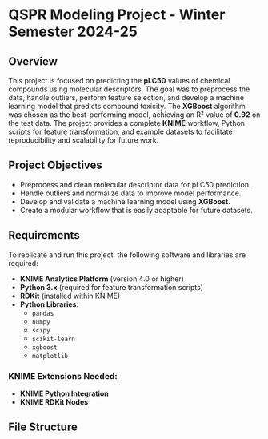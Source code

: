 # QSPR Modeling Project - Winter Semester 2024-25

## Overview

This project is focused on predicting the **pLC50** values of chemical compounds using molecular descriptors.
The goal was to preprocess the data, handle outliers, perform feature selection, and develop a machine learning model that predicts compound toxicity. 
The **XGBoost** algorithm was chosen as the best-performing model, achieving an R² value of **0.92** on the test data.
The project provides a complete **KNIME** workflow, Python scripts for feature transformation, and example datasets to facilitate reproducibility and scalability for future work.

## Project Objectives

- Preprocess and clean molecular descriptor data for pLC50 prediction.
- Handle outliers and normalize data to improve model performance.
- Develop and validate a machine learning model using **XGBoost**.
- Create a modular workflow that is easily adaptable for future datasets.

## Requirements

To replicate and run this project, the following software and libraries are required:

- **KNIME Analytics Platform** (version 4.0 or higher)
- **Python 3.x** (required for feature transformation scripts)
- **RDKit** (installed within KNIME)
- **Python Libraries**:
  - `pandas`
  - `numpy`
  - `scipy`
  - `scikit-learn`
  - `xgboost`
  - `matplotlib`

### KNIME Extensions Needed:
- **KNIME Python Integration**
- **KNIME RDKit Nodes**

## File Structure

